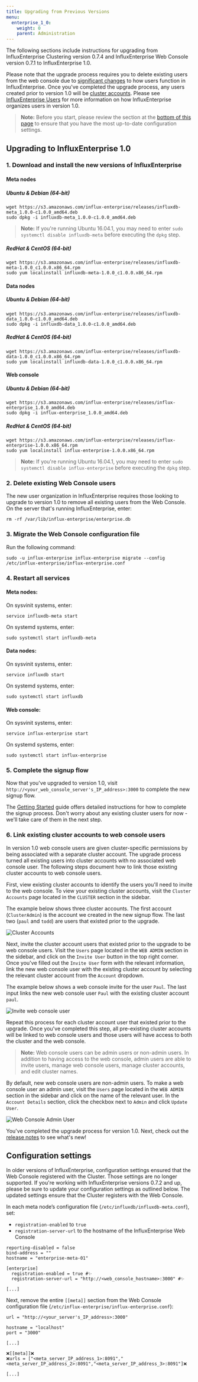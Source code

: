 ```yaml
---
title: Upgrading from Previous Versions
menu:
  enterprise_1_0:
    weight: 0
    parent: Administration
---
```


The following sections include instructions for upgrading from InfluxEnterprise
Clustering version 0.7.4 and InfluxEnterprise Web Console version 0.7.1
to InfluxEnterprise 1.0.

Please note that the upgrade process requires you to delete existing users
from the web console due to [significant changes](/enterprise/v1.0/about-the-project/release-notes-changelog/#user-updates)
to how users function in InfluxEnterprise.
Once you've completed the upgrade process, any users created prior to version 1.0 will be
[cluster accounts](/enterprise/v1.0/features/users/#cluster-user-information).
Please see [InfluxEnterprise Users](/enterprise/v1.0/features/users/) for
more information on how InfluxEnterprise organizes users in version 1.0.

> **Note:** Before you start, please review the section at the
[bottom of this page](#configuration-settings) to ensure that you have the most
up-to-date configuration settings.

## Upgrading to InfluxEnterprise 1.0

### 1. Download and install the new versions of InfluxEnterprise

#### Meta nodes

##### Ubuntu & Debian (64-bit)
```
wget https://s3.amazonaws.com/influx-enterprise/releases/influxdb-meta_1.0.0-c1.0.0_amd64.deb
sudo dpkg -i influxdb-meta_1.0.0-c1.0.0_amd64.deb
```

> **Note:** If you're running Ubuntu 16.04.1, you may need to enter
`sudo systemctl disable influxdb-meta` before executing the `dpkg` step.

##### RedHat & CentOS (64-bit)
```
wget https://s3.amazonaws.com/influx-enterprise/releases/influxdb-meta-1.0.0_c1.0.0.x86_64.rpm
sudo yum localinstall influxdb-meta-1.0.0_c1.0.0.x86_64.rpm
```

#### Data nodes

##### Ubuntu & Debian (64-bit)
```
wget https://s3.amazonaws.com/influx-enterprise/releases/influxdb-data_1.0.0-c1.0.0_amd64.deb
sudo dpkg -i influxdb-data_1.0.0-c1.0.0_amd64.deb
```
##### RedHat & CentOS (64-bit)
```
wget https://s3.amazonaws.com/influx-enterprise/releases/influxdb-data-1.0.0_c1.0.0.x86_64.rpm
sudo yum localinstall influxdb-data-1.0.0_c1.0.0.x86_64.rpm
```
#### Web console

##### Ubuntu & Debian (64-bit)
```
wget https://s3.amazonaws.com/influx-enterprise/releases/influx-enterprise_1.0.0_amd64.deb
sudo dpkg -i influx-enterprise_1.0.0_amd64.deb
```
##### RedHat & CentOS (64-bit)
```
wget https://s3.amazonaws.com/influx-enterprise/releases/influx-enterprise-1.0.0.x86_64.rpm
sudo yum localinstall influx-enterprise-1.0.0.x86_64.rpm
```

> **Note:**
If you're running Ubuntu 16.04.1, you may need to enter
`sudo systemctl disable influx-enterprise` before executing the `dpkg` step.

### 2. Delete existing Web Console users
The new user organization in InfluxEnterprise requires those looking to
upgrade to version 1.0 to remove all existing users from the Web Console.
On the server that's running InfluxEnterprise, enter:
```
rm -rf /var/lib/influx-enterprise/enterprise.db
```

### 3. Migrate the Web Console configuration file
Run the following command:
```
sudo -u influx-enterprise influx-enterprise migrate --config /etc/influx-enterprise/influx-enterprise.conf
```

### 4. Restart all services
#### Meta nodes:
On sysvinit systems, enter:
```
service influxdb-meta start
```

On systemd systems, enter:
```
sudo systemctl start influxdb-meta
```
#### Data nodes:
On sysvinit systems, enter:
```
service influxdb start
```

On systemd systems, enter:
```
sudo systemctl start influxdb
```
#### Web console:
On sysvinit systems, enter:
```
service influx-enterprise start
```

On systemd systems, enter:
```
sudo systemctl start influx-enterprise
```

### 5. Complete the signup flow
Now that you've upgraded to version 1.0, visit `http://<your_web_console_server's_IP_address>:3000`
to complete the new signup flow.

The [Getting Started](/enterprise/v1.0/introduction/getting_started/) guide offers
detailed instructions for how to complete the signup process.
Don't worry about any existing cluster users for now - we'll take care of
them in the next step.

### 6. Link existing cluster accounts to web console users
In version 1.0 web console users are given cluster-specific permissions by being associated with a separate cluster account.
The upgrade process turned all existing users into cluster accounts with no
associated web console user.
The following steps document how to link those existing cluster accounts
to web console users.

First, view existing cluster accounts to identify the users you'll need
to invite to the web console.
To view your existing cluster accounts, visit the `Cluster Accounts` page located
in the `CLUSTER` section in the sidebar.

The example below shows three cluster accounts.
The first account (`ClusterAdmin`) is the account we created in the new signup flow.
The last two (`paul` and `todd`) are users that existed prior to the
upgrade.

![Cluster Accounts](/img/enterprise/cluster_accounts_1.png)

Next, invite the cluster account users that existed prior to the upgrade to be web console users.
Visit the `Users` page located in the `WEB ADMIN` section in the sidebar, and
click on the `Invite User` button in the top right corner.
Once you've filled out the `Invite User` form with the relevant information, link the new
web console user with the existing cluster account by selecting the relevant
cluster account from the `Account` dropdown.

The example below shows a web console invite for the user `Paul`.
The last input links the new web console user `Paul` with the existing cluster
account `paul`.

![Invite web console user](/img/enterprise/invite_user_1.png)

Repeat this process for each cluster account user that existed prior to the upgrade.
Once you've completed this step, all pre-existing cluster accounts will be linked
to web console users and those users will have access to both the cluster and the
web console.

> **Note:** Web console users can be admin users or non-admin users.
In addition to having access to the web console, admin users are able to invite users, manage web console users,
manage cluster accounts, and edit cluster names.
>
By default, new web console users are non-admin users.
To make a web console user an admin user, visit the `Users` page located in the `WEB ADMIN` section in the sidebar
and click on the name of the relevant user.
In the `Account Details` section, click the checkbox next to `Admin` and click
`Update User`.
>
![Web Console Admin User](/img/enterprise/admin_user_1.png)


You've completed the upgrade process for version 1.0.
Next, check out the [release notes](/enterprise/v1.0/about-the-project/release-notes-changelog/) to
see what's new!

## Configuration settings

In older versions of InfluxEnterprise, configuration settings ensured that
the Web Console registered with the Cluster.
Those settings are no longer supported.
If you're working with InfluxEnterprise versions 0.7.2 and up, please be sure
to update your configuration settings as outlined below.
The updated settings ensure that the Cluster registers with the Web Console.

In each meta node’s configuration file (`/etc/influxdb/influxdb-meta.conf`), set:

* `registration-enabled` to `true`
* `registration-server-url` to the hostname of the InfluxEnterprise Web Console

```
reporting-disabled = false
bind-address = ""
hostname = "enterprise-meta-01"

[enterprise]
  registration-enabled = true #✨
  registration-server-url = "http://<web_console_hostname>:3000" #✨

[...]
```
Next, remove the entire `[[meta]]` section from the Web Console configuration file (`/etc/influx-enterprise/influx-enterprise.conf`):
```
url = "http://<your_server's_IP_address>:3000"

hostname = "localhost"
port = "3000"

[...]

❌[[meta]]❌
❌urls = ["<meta_server_IP_address_1>:8091","<meta_server_IP_address_2>:8091","<meta_server_IP_address_3>:8091"]❌

[...]
```
